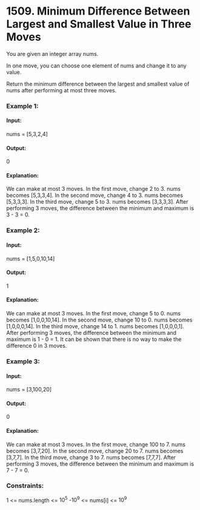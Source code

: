 # 1509. Minimum Difference Between Largest and Smallest Value in Three Moves
You are given an integer array nums.

In one move, you can choose one element of nums and change it to any value.

Return the minimum difference between the largest and smallest value of nums after performing at most three moves.

### Example 1:
#### Input:
nums = [5,3,2,4]
#### Output:
0
#### Explanation:
We can make at most 3 moves.
In the first move, change 2 to 3. nums becomes [5,3,3,4].
In the second move, change 4 to 3. nums becomes [5,3,3,3].
In the third move, change 5 to 3. nums becomes [3,3,3,3].
After performing 3 moves, the difference between the minimum and maximum is 3 - 3 = 0.

### Example 2:
#### Input:
nums = [1,5,0,10,14]
#### Output:
1
#### Explanation:
We can make at most 3 moves.
In the first move, change 5 to 0. nums becomes [1,0,0,10,14].
In the second move, change 10 to 0. nums becomes [1,0,0,0,14].
In the third move, change 14 to 1. nums becomes [1,0,0,0,1].
After performing 3 moves, the difference between the minimum and maximum is 1 - 0 = 1.
It can be shown that there is no way to make the difference 0 in 3 moves.

### Example 3:
#### Input:
nums = [3,100,20]
#### Output:
0
#### Explanation:
We can make at most 3 moves.
In the first move, change 100 to 7. nums becomes [3,7,20].
In the second move, change 20 to 7. nums becomes [3,7,7].
In the third move, change 3 to 7. nums becomes [7,7,7].
After performing 3 moves, the difference between the minimum and maximum is 7 - 7 = 0.
 
### Constraints:
1 <= nums.length <= $`10^5`$
-$`10^9`$ <= nums[i] <= $`10^9`$

